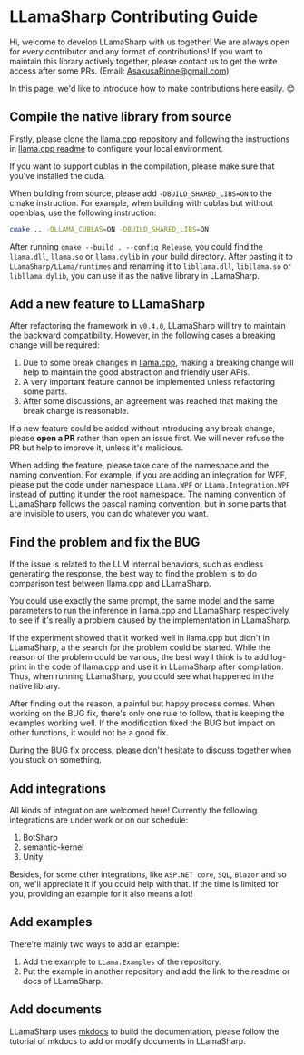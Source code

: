 # LLamaSharp Contributing Guide

Hi, welcome to develop LLamaSharp with us together! We are always open for every contributor and any format of contributions! If you want to maintain this library actively together, please contact us to get the write access after some PRs. (Email: AsakusaRinne@gmail.com)

In this page, we'd like to introduce how to make contributions here easily. 😊

## Compile the native library from source

Firstly, please clone the [llama.cpp](https://github.com/ggerganov/llama.cpp) repository and following the instructions in [llama.cpp readme](https://github.com/ggerganov/llama.cpp#build) to configure your local environment.

If you want to support cublas in the compilation, please make sure that you've installed the cuda.

When building from source, please add `-DBUILD_SHARED_LIBS=ON` to the cmake instruction. For example, when building with cublas but without openblas, use the following instruction:

```bash
cmake .. -DLLAMA_CUBLAS=ON -DBUILD_SHARED_LIBS=ON
```

After running `cmake --build . --config Release`, you could find the `llama.dll`, `llama.so` or `llama.dylib` in your build directory. After pasting it to `LLamaSharp/LLama/runtimes` and renaming it to `libllama.dll`, `libllama.so` or  `libllama.dylib`, you can use it as the native library in LLamaSharp.


## Add a new feature to LLamaSharp

After refactoring the framework in `v0.4.0`, LLamaSharp will try to maintain the backward compatibility. However, in the following cases a breaking change will be required:

1. Due to some break changes in [llama.cpp](https://github.com/ggerganov/llama.cpp), making a breaking change will help to maintain the good abstraction and friendly user APIs.
2. A very important feature cannot be implemented unless refactoring some parts.
3. After some discussions, an agreement was reached that making the break change is reasonable.

If a new feature could be added without introducing any break change, please **open a PR** rather than open an issue first. We will never refuse the PR but help to improve it, unless it's malicious.

When adding the feature, please take care of the namespace and the naming convention. For example, if you are adding an integration for WPF, please put the code under namespace `LLama.WPF` or `LLama.Integration.WPF` instead of putting it under the root namespace. The naming convention of LLamaSharp follows the pascal naming convention, but in some parts that are invisible to users, you can do whatever you want.

## Find the problem and fix the BUG

If the issue is related to the LLM internal behaviors, such as endless generating the response, the best way to find the problem is to do comparison test between llama.cpp and LLamaSharp.

You could use exactly the same prompt, the same model and the same parameters to run the inference in llama.cpp and LLamaSharp respectively to see if it's really a problem caused by the implementation in LLamaSharp.

If the experiment showed that it worked well in llama.cpp but didn't in LLamaSharp, a the search for the problem could be started. While the reason of the problem could be various, the best way I think is to add log-print in the code of llama.cpp and use it in LLamaSharp after compilation. Thus, when running LLamaSharp, you could see what happened in the native library.

After finding out the reason, a painful but happy process comes. When working on the BUG fix, there's only one rule to follow, that is keeping the examples working well. If the modification fixed the BUG but impact on other functions, it would not be a good fix.

During the BUG fix process, please don't hesitate to discuss together when you stuck on something.

## Add integrations

All kinds of integration are welcomed here! Currently the following integrations are under work or on our schedule:

1. BotSharp
2. semantic-kernel
3. Unity

Besides, for some other integrations, like `ASP.NET core`, `SQL`, `Blazor` and so on, we'll appreciate it if you could help with that. If the time is limited for you, providing an example for it also means a lot!

## Add examples

There're mainly two ways to add an example:

1. Add the example to `LLama.Examples` of the repository.
2. Put the example in another repository and add the link to the readme or docs of LLamaSharp.

## Add documents

LLamaSharp uses [mkdocs](https://github.com/mkdocs/mkdocs) to build the documentation, please follow the tutorial of mkdocs to add or modify documents in LLamaSharp.